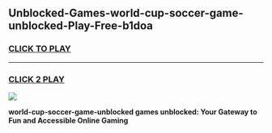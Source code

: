 
## Unblocked-Games-world-cup-soccer-game-unblocked-Play-Free-b1doa
<h3>
<a href="https://premium76.site?title=world-cup-soccer-game-unblocked&ref=18A1">CLICK TO PLAY</a></h3>
<hr>

<h3>
<a href="https://premium76.site?title=world-cup-soccer-game-unblocked&ref=18A1">CLICK 2 PLAY</a>
  
</h3>

<a href="https://premium76.site?title=world-cup-soccer-game-unblocked&ref=18A1"><img src="https://clearcache.store/games.png"></a>


**world-cup-soccer-game-unblocked games unblocked: Your Gateway to Fun and Accessible Online Gaming**
